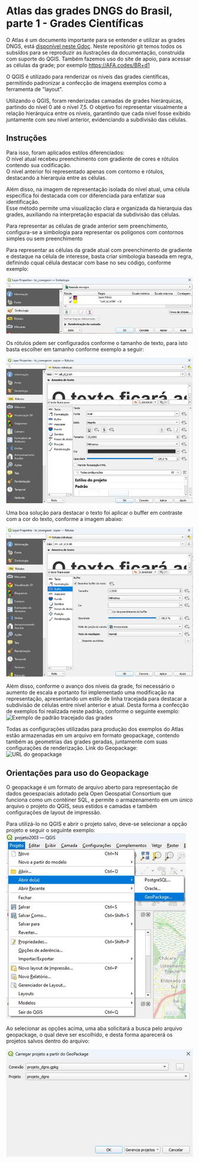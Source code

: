 # Atlas das grades DNGS do Brasil, parte 1 - Grades Científicas
O Atlas é um documento importante para se entender e utilizar as grades DNGS, está [disponível neste Gdoc](https://docs.google.com/document/d/1g6hSGvYh8of1qNRCccEMcS1aG3DA8Ji2ebZZ4XR34iU/). Neste repositório git temos todos os subsídos para se reproduzir as ilustrações da documentação, construída com suporte do QGIS. Também fazemos uso do site de apoio, para acessar as células da grade; por exemplo https://AFA.codes/BR+d1

O QGIS é utilizado para renderizar os níveis das grades científicas, permitindo padronizar a confecção de imagens exemplos como a ferramenta de "layout".

Utilizando o QGIS, foram renderizadas camadas de grades hierárquicas, partindo do nível 0 até o nível 7,5. O objetivo foi representar visualmente a relação hierárquica entre os níveis, garantindo que cada nível fosse exibido juntamente com seu nível anterior, evidenciando a subdivisão das células.

## Instruções

Para isso, foram aplicados estilos diferenciados:\
O nível atual recebeu preenchimento com gradiente de cores e rótulos contendo sua codificação.\
O nível anterior foi representado apenas com contorno e rótulos, destacando a hierarquia entre as células.

Além disso, na imagem de representação isolada do nível atual, uma célula específica foi destacada com cor diferenciada para enfatizar sua identificação.\
Esse método permite uma visualização clara e organizada da hierarquia das grades, auxiliando na interpretação espacial da subdivisão das células.

Para representar as células de grade anterior sem preenchimento, configura-se a simbologia para representar os polígonos com contornos simples ou sem preenchimento

Para representar as células da grade atual com preenchimento de gradiente e destaque na célula de interesse, basta criar simbologia baseada em regra, definindo cqual célula destacar com base no seu código, conforme exemplo:

![Exemplo de simbologia](/exemplos/simbologia.jpg)

Os rótulos pdem ser configurados conforme o tamanho de texto, para isto basta escolher em tamanho conforme exemplo a seguir:

![Exemplo de rótulo](/exemplos/rotulos.jpg)

Uma boa solução para destacar o texto foi aplicar o buffer em contraste com a cor do texto, conforme a imagem abaixo:

![Exemplo de buffer no rótulo](/exemplos/buffer_rotulo.jpg)

Além disso, conforme o avanço dos níveis da grade, foi necessário o aumento de escala e portanto foi implementado uma modificação na representação, apresentando um estilo de linha tracejada para destacar a subdivisão de células entre nível anterior e atual.
Desta forma a confecção de exemplos foi realizada neste padrão, conforme o seguinte exemplo:
![Exemplo de padrão tracejado das grades](/img )

Todas as configurações utilizadas para produção dos exemplos do Atlas estão armazenadas em um arquivo em formato geopackage, contendo também as geometrias das grades geradas, juntamente com suas configurações de renderização.
Link do Geopackage:![URL do geopackage](/link)

## Orientações para uso do Geopackage

O geopackage é um formato de arquivo aberto para representação de dados geoespaciais adotado pela Open Geospatial Consortium que funciona como um contêiner SQL, e permite o armazenamento em um único arquivo o projeto do QGIS, seus estidos e camadas e também configurações de layout de impressão.

Para utilizá-lo no QGIS e abrir o projeto salvo, deve-se selecionar a opção projeto e seguir o seguinte exemplo:
![Orientação para abrir o projeto geopackage](/exemplos/projeto_gpkg.jpg)

Ao selecionar as opções acima, uma aba solicitará a busca pelo arquivo geopackage, o qual deve ser escolhido, e desta forma aparecerá os projetos salvos dentro do arquivo:

![Orientação para abrir o projeto geopackage](/exemplos/projeto_gpkg1.jpg) 
